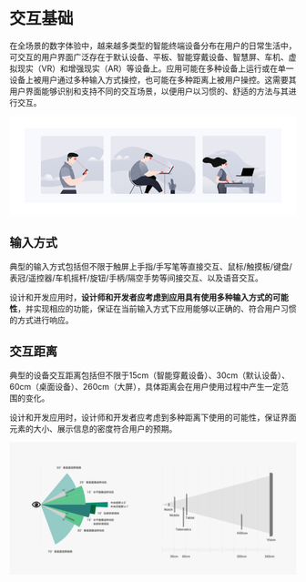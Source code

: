 # 交互基础


在全场景的数字体验中，越来越多类型的智能终端设备分布在用户的日常生活中，可交互的用户界面广泛存在于默认设备、平板、智能穿戴设备、智慧屏、车机、虚拟现实（VR）和增强现实（AR）等设备上。应用可能在多种设备上运行或在单一设备上被用户通过多种输入方式操控，也可能在多种距离上被用户操控。这需要其用户界面能够识别和支持不同的交互场景，以便用户以习惯的、舒适的方法与其进行交互。


![zh-cn_image_0000001224293580](figures/zh-cn_image_0000001224293580.png)


## 输入方式

典型的输入方式包括但不限于触屏上手指/手写笔等直接交互、鼠标/触摸板/键盘/表冠/遥控器/车机摇杆/旋钮/手柄/隔空手势等间接交互、以及语音交互。

设计和开发应用时，**设计师和开发者应考虑到应用具有使用多种输入方式的可能性**，并实现相应的功能，保证在当前输入方式下应用能够以正确的、符合用户习惯的方式进行响应。


## 交互距离

典型的设备交互距离包括但不限于15cm（智能穿戴设备）、30cm（默认设备）、60cm（桌面设备）、260cm（大屏），具体距离会在用户使用过程中产生一定范围的变化。

设计和开发应用时，设计师和开发者应考虑到多种距离下使用的可能性，保证界面元素的大小、展示信息的密度符合用户的预期。

![位图 21](figures/位图21.png)
